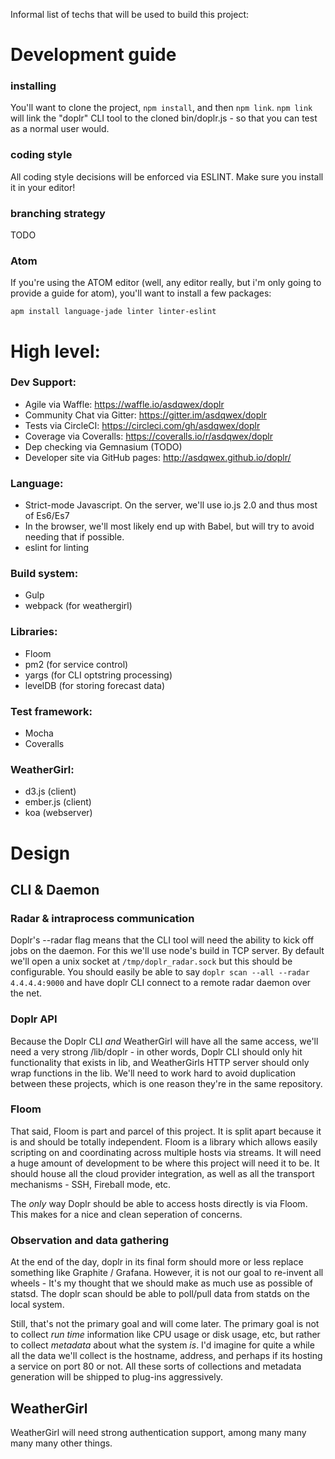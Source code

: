 Informal list of techs that will be used to build this project:

# Development guide

### installing
You'll want to clone the project, `npm install`, and then `npm link`. `npm link` will link the "doplr" CLI tool to the cloned bin/doplr.js - so that you can test as a normal user would.
### coding style
All coding style decisions will be enforced via ESLINT. Make sure you install it in your editor!
### branching strategy
TODO

### Atom

If you're using the ATOM editor (well, any editor really, but i'm only going to provide a guide for atom), you'll want to install a few packages:

`apm install language-jade linter linter-eslint`

# High level:

### Dev Support:

  - Agile via Waffle: https://waffle.io/asdqwex/doplr
  - Community Chat via Gitter: https://gitter.im/asdqwex/doplr
  - Tests via CircleCI: https://circleci.com/gh/asdqwex/doplr
  - Coverage via Coveralls: https://coveralls.io/r/asdqwex/doplr
  - Dep checking via Gemnasium (TODO)
  - Developer site via GitHub pages: http://asdqwex.github.io/doplr/

### Language:

  - Strict-mode Javascript. On the server, we'll use io.js 2.0 and thus most of Es6/Es7
  - In the browser, we'll most likely end up with Babel, but will try to avoid needing that if possible.
  - eslint for linting

### Build system:

  - Gulp
  - webpack (for weathergirl)

### Libraries:

  - Floom
  - pm2 (for service control)
  - yargs (for CLI optstring processing)
  - levelDB (for storing forecast data)

### Test framework:

  - Mocha
  - Coveralls

### WeatherGirl:

  - d3.js (client)
  - ember.js (client)
  - koa (webserver)


# Design

## CLI & Daemon

### Radar & intraprocess communication

Doplr's --radar flag means that the CLI tool will need the ability to kick off jobs on the daemon. For this we'll use node's build in TCP server. By default we'll open a unix socket at `/tmp/doplr_radar.sock` but this should be configurable. You should easily be able to say `doplr scan --all --radar 4.4.4.4:9000` and have doplr CLI connect to a remote radar daemon over the net.

### Doplr API

Because the Doplr CLI _and_ WeatherGirl will have all the same access, we'll need a very strong /lib/doplr - in other words, Doplr CLI should only hit functionality that exists in lib, and WeatherGirls HTTP server should only wrap functions in the lib. We'll need to work hard to avoid duplication between these projects, which is one reason they're in the same repository.

### Floom

That said, Floom is part and parcel of this project. It is split apart because it is and should be totally independent. Floom is a library which allows easily scripting on and coordinating across multiple hosts via streams. It will need a huge amount of development to be where this project will need it to be. It should house all the cloud provider integration, as well as all the transport mechanisms - SSH, Fireball mode, etc.

The _only_ way Doplr should be able to access hosts directly is via Floom. This makes for a nice and clean seperation of concerns.

### Observation and data gathering

At the end of the day, doplr in its final form should more or less replace something like Graphite / Grafana. However, it is not our goal to re-invent all wheels - It's my thought that we should make as much use as possible of statsd. The doplr scan should be able to poll/pull data from statds on the local system.

Still, that's not the primary goal and will come later. The primary goal is not to collect _run time_ information like CPU usage or disk usage, etc, but rather to collect _metadata_ about what the system _is_. I'd imagine for quite a while all the data we'll collect is the hostname, address, and perhaps if its hosting a service on port 80 or not. All these sorts of collections and metadata generation will be shipped to plug-ins aggressively.

## WeatherGirl

WeatherGirl will need strong authentication support, among many many many many other things.
